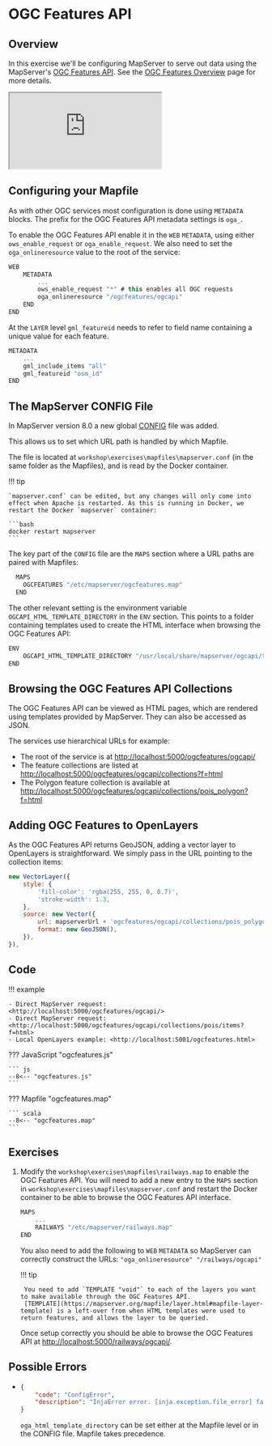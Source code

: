 # OGC Features API

## Overview

In this exercise we'll be configuring MapServer to serve out data using the
MapServer's [OGC Features API](https://mapserver.org/ogc/ogc_api.html). See the [OGC Features Overview](https://github.com/opengeospatial/ogcapi-features/blob/master/ogcapi-ogc-org-features-overview.md) page for more details.

<div class="map">
  <iframe src="https://geographika.github.io/getting-started-with-mapserver-demo/ogcfeatures.html"></iframe>
</div>


## Configuring your Mapfile

As with other OGC services most configuration is done using `METADATA` blocks. 
The prefix for the OGC Features API metadata settings is `oga_`.

To enable the OGC Features API enable it in the `WEB` `METADATA`, using either
`ows_enable_request` or `oga_enable_request`. We also need to set the `oga_onlineresource` value to the root of the service:

```scala
WEB
    METADATA
        ...
        ows_enable_request "*" # this enables all OGC requests
        oga_onlineresource "/ogcfeatures/ogcapi"
    END
END
```

At the `LAYER` level `gml_featureid` needs to refer to field name containing a unique value for each feature.

```scala
METADATA
    ...
    gml_include_items "all"
    gml_featureid "osm_id"
END
```

## The MapServer CONFIG File

In MapServer version 8.0 a new global [CONFIG](https://www.mapserver.org/mapfile/config.html) file was added. 

This allows us to set which URL path is handled by which Mapfile. 

The file is located at `workshop\exercises\mapfiles\mapserver.conf` (in the same folder as the Mapfiles), and is read by the Docker container.

!!! tip

    `mapserver.conf` can be edited, but any changes will only come into effect when Apache is restarted. As this is running in Docker, we restart the Docker `mapserver` container:

    ```bash
    docker restart mapserver
    ```

The key part of the `CONFIG` file are the `MAPS` section where a URL paths are paired with Mapfiles:

```scala
  MAPS
    OGCFEATURES "/etc/mapserver/ogcfeatures.map"
  END
```

The other relevant setting is the environment variable `OGCAPI_HTML_TEMPLATE_DIRECTORY` in the `ENV` section. This points to a folder containing templates used to create the HTML interface when browsing the OGC Features API: 

```scala
ENV
    OGCAPI_HTML_TEMPLATE_DIRECTORY "/usr/local/share/mapserver/ogcapi/templates/html-bootstrap4/"
END
```

## Browsing the OGC Features API Collections

The OGC Features API can be viewed as HTML pages, which are rendered using templates provided by MapServer. They can also be accessed as JSON. 

The services use hierarchical URLs for example:

* The root of the service is at <http://localhost:5000/ogcfeatures/ogcapi/>
* The feature collections are listed at <http://localhost:5000/ogcfeatures/ogcapi/collections?f=html>
* The Polygon feature collection is available at <http://localhost:5000/ogcfeatures/ogcapi/collections/pois_polygon?f=html>

## Adding OGC Features to OpenLayers

As the OGC Features API returns GeoJSON, adding a vector layer to OpenLayers is straightforward. We simply pass in the URL pointing to the collection items:

```js
new VectorLayer({
    style: {
        'fill-color': 'rgba(255, 255, 0, 0.7)',
        'stroke-width': 1.3,
    },
    source: new Vector({
        url: mapserverUrl + 'ogcfeatures/ogcapi/collections/pois_polygon/items?f=json&limit=500',
        format: new GeoJSON(),
    }),
}),
```    

## Code

!!! example

    - Direct MapServer request: <http://localhost:5000/ogcfeatures/ogcapi/>
    - Direct MapServer request: <http://localhost:5000/ogcfeatures/ogcapi/collections/pois/items?f=html>    
    - Local OpenLayers example: <http://localhost:5001/ogcfeatures.html>

??? JavaScript "ogcfeatures.js"

    ``` js
    --8<-- "ogcfeatures.js"
    ```

??? Mapfile "ogcfeatures.map"

    ``` scala
    --8<-- "ogcfeatures.map"
    ```

## Exercises

1. Modify the `workshop\exercises\mapfiles\railways.map` to enable the OGC Features API. You will need to add a new entry to the `MAPS` section in `workshop\exercises\mapfiles\mapserver.conf` and restart the Docker container to be able to browse the OGC Features API interface. 

    ```scala
    MAPS
        ...
        RAILWAYS "/etc/mapserver/railways.map"
    END
    ```

    You also need to add the following to `WEB` `METADATA` so MapServer can correctly construct the URLs: `"oga_onlineresource" "/railways/ogcapi"`

    !!! tip

        You need to add `TEMPLATE "void"` to each of the layers you want to make available through the OGC Features API. 
        [TEMPLATE](https://mapserver.org/mapfile/layer.html#mapfile-layer-template) is a left-over from when HTML templates were used to return features, and allows the layer to be queried. 

    Once setup correctly you should be able to browse the OGC Features API at <http://localhost:5000/railways/ogcapi/>.

## Possible Errors

- 
    ```json
    {
        "code": "ConfigError",
        "description": "InjaError error. [inja.exception.file_error] failed accessing file at '/etc/mapserver/landing.html' (landing.html). (/etc/mapserver/)."
    }
    ```

    `oga_html_template_directory` can be set either at the Mapfile level or in the CONFIG file. Mapfile takes precedence. 